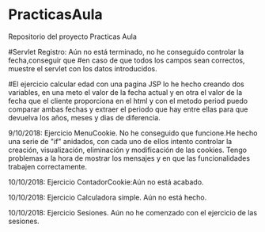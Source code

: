 # PracticasAula
Repositorio del proyecto Practicas Aula

#Servlet Registro: Aún no está terminado, no he conseguido controlar la fecha,conseguir que 
#en caso de que todos los campos sean correctos, muestre el servlet con los datos introducidos.

#El ejercicio calcular edad con una pagina JSP lo he hecho creando dos variables, en una meto el valor de la fecha actual y en otra el valor de la fecha que el cliente proporciona en el html y con el metodo period puedo comparar ambas fechas y extraer el periodo que hay entre ellas para que devuelva los años, meses y dias de diferencia.


9/10/2018: 
Ejercicio MenuCookie. No he conseguido que funcione.He hecho una serie de "if" anidados, con cada uno de ellos intento controlar la creación, 
visualización, eliminación y modificación de las cookies. Tengo problemas a la hora de mostrar los mensajes y en que las funcionalidades trabajen correctamente.

10/10/2018: 
Ejercicio ContadorCookie:Aún no está acabado.

10/10/2018: 
Ejercicio Calculadora simple. Aún no está hecho.

10/10/2018:
Ejercicio Sesiones. Aún no he comenzado con el ejercicio de las sesiones.
